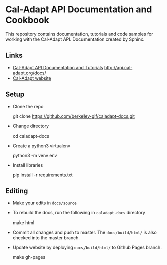 Cal-Adapt API Documentation and Cookbook
========================================
This repository contains documentation, tutorials and code samples for working with the Cal-Adapt API. Documentation created by Sphinx.


Links
-----
- [Cal-Adapt API Documentation and Tutorials](https://berkeley-gif.github.io/caladapt-docs/)
http://api.cal-adapt.org/docs/
- [Cal-Adapt website](https://cal-adapt.org/)


Setup
-----
- Clone the repo

	git clone https://github.com/berkeley-gif/caladapt-docs.git

- Change directory

	cd caladapt-docs

- Create a python3 virtualenv

	python3 -m venv env

- Install libraries

	pip install -r requirements.txt


Editing
-------
- Make your edits in `docs/source`
- To rebuild the docs, run the following in `caladapt-docs` directory

	make html

- Commit all changes and push to master. The `docs/build/html/` is also checked into the master branch.
- Update website by deploying `docs/build/html/` to Github Pages branch.

	make gh-pages
